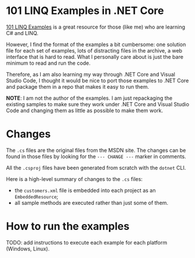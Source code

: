 # 101 LINQ Examples in .NET Core

[101 LINQ Examples](https://code.msdn.microsoft.com/101-LINQ-Samples-3fb9811b)
is a great resource for those (like me) who are learning C# and LINQ.

However, I find the format of the examples a bit cumbersome: one solution file
for each set of examples, lots of distracting files in the archive, a web
interface that is hard to read. What I personally care about is just the bare
minimum to read and run the code.

Therefore, as I am also learning my way through .NET Core and Visual Studio
Code, I thought it would be nice to port those examples to .NET Core and
package them in a repo that makes it easy to run them.

**NOTE**: I am not the author of the examples. I am just repackaging the existing
samples to make sure they work under .NET Core and Visual Studio Code and
changing them as little as possible to make them work.

# Changes

The `.cs` files are the original files from the MSDN site. The changes can be found
in those files by looking for the `--- CHANGE ---` marker in comments.

All the `.csproj` files have been generated from scratch with the `dotnet` CLI.

Here is a high-level summary of changes to the `.cs` files:

  * the `customers.xml` file is embedded into each project as an `EmbeddedResource`;
  * all sample methods are executed rather than just some of them.

# How to run the examples

TODO: add instructions to execute each example for each platform (Windows,
Linux).